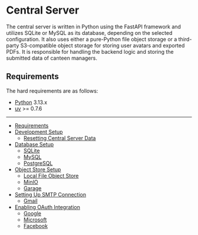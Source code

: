 # Central Server

The central server is written in Python using the FastAPI framework and
utilizes SQLite or MySQL as its database, depending on the selected
configuration. It also uses either a pure-Python file object storage
or a third-party S3-compatible object storage for storing user avatars
and exported PDFs. It is responsible for handling the backend logic and
storing the submitted data of canteen managers.

## Requirements

The hard requirements are as follows:

-   [Python](https://python.org/) 3.13.x
-   [uv](https://docs.astral.sh/uv/) >= 0.7.6

---

-   [Requirements](./docs/central-server.md#requirements)
-   [Development Setup](./docs/central-server-development-setup.md)
    -   [Resetting Central Server Data](./docs/central-server-development-setup.md#resetting-central-server-data)
-   [Database Setup](./docs/central-server-database-setup.md)
    -   [SQLite](./docs/central-server-database-setup.md#central-server-sqlite-database)
    -   [MySQL](./docs/central-server-database-setup.md#central-server-mysql-database)
    -   [PostgreSQL](./docs/central-server-database-setup.md#central-server-postgresql-database)
-   [Object Store Setup](./docs/central-server-object-store-setup.md)
    -   [Local File Object Store](./docs/central-server-object-store-setup.md#local-file-object-store)
    -   [MinIO](./docs/central-server-object-store-setup.md#minio-s3-compatible-object-store)
    -   [Garage](./docs/central-server-object-store-setup.md#garage-s3-compatible-object-store)
-   [Setting Up SMTP Connection](./docs/central-server-smtp-connection.md)
    -   [Gmail](./docs/central-server-smtp-connection.md#gmail-smtp-connection)
-   [Enabling OAuth Integration](./docs/central-server-enabling-open-authentication.md)
    -   [Google](./docs/central-server-enabling-open-authentication.md#google-oauth)
    -   [Microsoft](./docs/central-server-enabling-open-authentication.md#microsoft-oauth)
    -   [Facebook](./docs/central-server-enabling-open-authentication.md#facebook-oauth)
